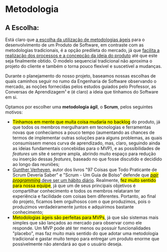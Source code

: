 # Metodologia


## A Escolha:

Está claro que <u>a escolha da utilização de metodologias ágeis</u> para o desenvolvimento de um Produto de Software, em contraste com as metodologias tradicionais, é a opção predileta do mercado, já que <u>facilita a realização dos processos e a concepção da ideia do produto</u> até que este seja finalmente obtido. O modelo sequencial tradicional não aproxima o projeto do cliente e também o torna pouco flexível e suscetível a mudanças.

Durante o planejamento do nosso projeto, baseamos nossas escolhas de quais caminhos seguir no rumo da Engenharia de Software observando o mercado, as noções fornecidas pelos estudos guiados pelo Professor, as Conversas de Aprendizagem¹ e (é claro) a ideia que tínhamos do Software em si.

Optamos por escolher uma **metodologia ágil**, o **Scrum**, pelos seguintes motivos:

- <mark>Tínhamos em mente que muita coisa mudaria no backlog</mark> do produto, já que todos os membros mergulharam em tecnologias e ferramentas novas que conhecíamos a pouco tempo (aumentando as chances de termos de implementar outras soluções para alguns problemas, as quais consumissem menos curva de aprendizado, mas, claro, seguindo ainda as ideias fundamentais concebidas para o MVP), e as possibilidades de <em>features</em> um site é sempre ampla, abrindo muito espaço para redução ou inserção dessas <em>features</em>, baseado no que fosse discutido e decidido ao longo das reuniões;
- <a href="https://www.scrum.org/gunther-verheyen" target="_blank">Gunther Verheyen</a>, autor dos livros "97 Coisas que Todo Praticante de Scrum Deveria Saber" e "Scrum - Um Guia de Bolso" defende que <a href="https://www.scrum.org/resources/blog/turn-pair-programming-daily-practice" target="_blank"><mark>*pair programming*</mark> deve ser um hábito diário</a>. Realmente, <mark>fez muito sentido para nossa equipe</mark>, já que um de seus principais objetivos é compartilhar conhecimento e todos os membros relataram ter experiência e facilidade com coisas bem diferentes. Portanto, ao final do projeto, ficamos bem orgulhosos com o que produzimos, pois o produzimos verdadeiramente juntos e adquirimos bastante conhecimento;
- <mark>Metodologias ágeis são perfeitas para MVPs</mark>, já que são sistemas mais simples que são lançados ao mercado para observar como ele responde. Um MVP pode até ter menos ou possuir funcionalidades "placebo", mas faz muito mais sentido do que adotar uma metodologia tradicional e gastar muito tempo para entregar um produto enorme que possivelmente não atendará ao que o usuário deseja.


